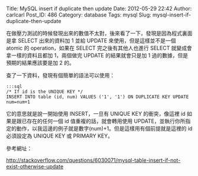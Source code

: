 Title: MySQL insert if duplicate then update
Date: 2012-05-29 22:42
Author: carlcarl
Post_ID: 486
Category: database
Tags: mysql
Slug: mysql-insert-if-duplicate-then-update

在做壓力測試的時候發現出來的數值不太對，後來看了一下，發現是因為程式裏面是拿
SELECT 出來的資料加 1 並給 UPDATE 來使用，但是這樣並不是一個 atomic 的
operation，如果在 SELECT 完之後有其他人也進行 SELECT
就變成會拿一樣的資料且都加 1，兩個做完 UPDATE 的結果就會只是加 1
過的數據，但是預期的結果應該要是加 2 的。  
<!--more-->  
查了一下資料，發現有個簡單的語法可以使用：

	:::sql
	/* If id is the UNIQUE KEY */
	INSERT INTO table (id, num) VALUES ('1', '1') ON DUPLICATE KEY UPDATE num=num+1


它的意思就是說一開始使用 INSERT，一旦有 UNIQUE KEY 的衝突，像這裡 id
如果是跟已存在的任何一個 id 值重複的話，就會轉用使用
UPDATE，並執行你所指定的動作，以我這邊的例子就是數字(num)+1。但是這樣用有個前提就是這裡的
id 必須設定為 UNIQUE KEY 或 PRIMARY KEY。

參考網址：  

<http://stackoverflow.com/questions/6030071/mysql-table-insert-if-not-exist-otherwise-update>
